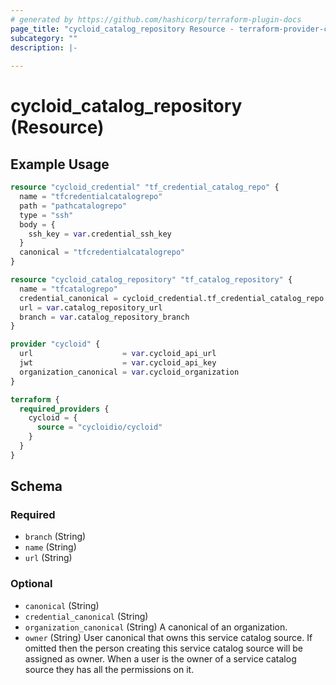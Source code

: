 ```yaml
---
# generated by https://github.com/hashicorp/terraform-plugin-docs
page_title: "cycloid_catalog_repository Resource - terraform-provider-cycloid"
subcategory: ""
description: |-
  
---
```


# cycloid_catalog_repository (Resource)



## Example Usage

```terraform
resource "cycloid_credential" "tf_credential_catalog_repo" {
  name = "tfcredentialcatalogrepo"
  path = "pathcatalogrepo"
  type = "ssh"
  body = {
    ssh_key = var.credential_ssh_key
  }
  canonical = "tfcredentialcatalogrepo"
}

resource "cycloid_catalog_repository" "tf_catalog_repository" {
  name = "tfcatalogrepo"
  credential_canonical = cycloid_credential.tf_credential_catalog_repo.canonical
  url = var.catalog_repository_url
  branch = var.catalog_repository_branch
}

provider "cycloid" {
  url                    = var.cycloid_api_url
  jwt                    = var.cycloid_api_key
  organization_canonical = var.cycloid_organization
}

terraform {
  required_providers {
    cycloid = {
      source = "cycloidio/cycloid"
    }
  }
}
```

<!-- schema generated by tfplugindocs -->
## Schema

### Required

- `branch` (String)
- `name` (String)
- `url` (String)

### Optional

- `canonical` (String)
- `credential_canonical` (String)
- `organization_canonical` (String) A canonical of an organization.
- `owner` (String) User canonical that owns this service catalog source. If omitted then the person
creating this service catalog source will be assigned as owner. When a user is the
owner of a service catalog source they has all the permissions on it.
